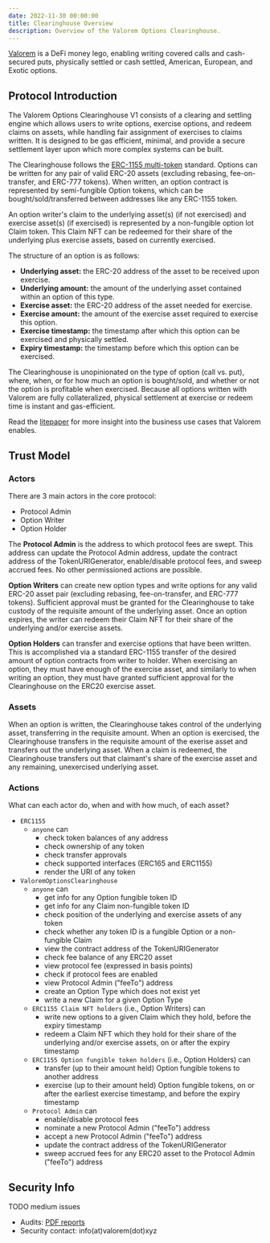 ```yaml
---
date: 2022-11-30 00:00:00
title: Clearinghouse Overview
description: Overview of the Valorem Options Clearinghouse.
---
```


[Valorem](https://valorem.xyz/) is a DeFi money lego, enabling writing covered calls and cash-secured puts, physically settled or cash settled, American, European, and Exotic options.

## Protocol Introduction

The Valorem Options Clearinghouse V1 consists of a clearing and settling engine which allows users to write options, exercise options, and redeem claims on assets, while handling fair assignment of exercises to claims written. It is designed to be gas efficient, minimal, and provide a secure settlement layer upon which more complex systems can be built.

The Clearinghouse follows the [ERC-1155 multi-token](https://eips.ethereum.org/EIPS/eip-1155) standard. Options can be written for any pair of valid ERC-20 assets (excluding rebasing, fee-on-transfer, and ERC-777 tokens). When written, an option contract is represented by semi-fungible Option tokens, which can be bought/sold/transferred between addresses like any ERC-1155 token.

An option writer's claim to the underlying asset(s) (if not exercised) and exercise asset(s) (if exercised) is represented by a non-fungible option lot Claim token. This Claim NFT can be redeemed for their share of the underlying plus exercise assets, based on currently exercised.

The structure of an option is as follows:

- **Underlying asset:** the ERC-20 address of the asset to be received upon exercise.
- **Underlying amount:** the amount of the underlying asset contained within an option of this type.
- **Exercise asset:** the ERC-20 address of the asset needed for exercise.
- **Exercise amount:** the amount of the exercise asset required to exercise this option.
- **Exercise timestamp:** the timestamp after which this option can be exercised and physically settled.
- **Expiry timestamp:** the timestamp before which this option can be exercised.

The Clearinghouse is unopinionated on the type of option (call vs. put), where, when, or for how much an option is bought/sold, and whether or not the option is profitable when exercised. Because all options written with Valorem are fully collateralized, physical settlement at exercise or redeem time is instant and gas-efficient.

Read the [litepaper](/docs/options-litepaper) for more insight into the business use cases that Valorem enables.

## Trust Model
### Actors
There are 3 main actors in the core protocol:
- Protocol Admin
- Option Writer
- Option Holder

The **Protocol Admin** is the address to which protocol fees are swept. This address can update the Protocol Admin address, update the contract address of the TokenURIGenerator, enable/disable protocol fees, and sweep accrued fees. No other permissioned actions are possible.

**Option Writers** can create new option types and write options for any valid ERC-20 asset pair (excluding rebasing, fee-on-transfer, and ERC-777 tokens). Sufficient approval must be granted for the Clearinghouse to take custody of the requisite amount of the underlying asset. Once an option expires, the writer can redeem their Claim NFT for their share of the underlying and/or exercise assets.

**Option Holders** can transfer and exercise options that have been written. This is accomplished via a standard ERC-1155 transfer of the desired amount of option contracts from writer to holder. When exercising an option, they must have enough of the exercise asset, and similarly to when writing an option, they must have granted sufficient approval for the Clearinghouse on the ERC20 exercise asset.

### Assets
When an option is written, the Clearinghouse takes control of the underlying asset, transferring in the requisite amount. When an option is exercised, the Clearinghouse transfers in the requisite amount of the exerise asset and transfers out the underlying asset. When a claim is redeemed, the Clearinghouse transfers out that claimant's share of the exercise asset and any remaining, unexercised underlying asset.

### Actions
What can each actor do, when and with how much, of each asset?

- `ERC1155`
  - `anyone` can
    - check token balances of any address
    - check ownership of any token
    - check transfer approvals
    - check supported interfaces (ERC165 and ERC1155)
    - render the URI of any token
- `ValoremOptionsClearinghouse`
  - `anyone` can
    - get info for any Option fungible token ID
    - get info for any Claim non-fungible token ID
    - check position of the underlying and exercise assets of any token
    - check whether any token ID is a fungible Option or a non-fungible Claim
    - view the contract address of the TokenURIGenerator
    - check fee balance of any ERC20 asset
    - view protocol fee (expressed in basis points)
    - check if protocol fees are enabled
    - view Protocol Admin ("feeTo") address    
    - create an Option Type which does not exist yet
    - write a new Claim for a given Option Type
  - `ERC1155 Claim NFT holders` (i.e., Option Writers) can
    - write new options to a given Claim which they hold, before the expiry timestamp
    - redeem a Claim NFT which they hold for their share of the underlying and/or exercise assets, on or after the expiry timestamp
  - `ERC1155 Option fungible token holders` (i.e., Option Holders) can
    - transfer (up to their amount held) Option fungible tokens to another address
    - exercise (up to their amount held) Option fungible tokens, on or after the earliest exercise timestamp, and before the expiry timestamp
  - `Protocol Admin` can
    - enable/disable protocol fees
    - nominate a new Protocol Admin ("feeTo") address
    - accept a new Protocol Admin ("feeTo") address
    - update the contract address of the TokenURIGenerator
    - sweep accrued fees for any ERC20 asset to the Protocol Admin ("feeTo") address  

## Security Info

TODO medium issues

- Audits: [PDF reports](https://github.com/valorem-labs-inc/valorem-core/tree/master/audits)
- Security contact: info(at)valorem(dot)xyz
